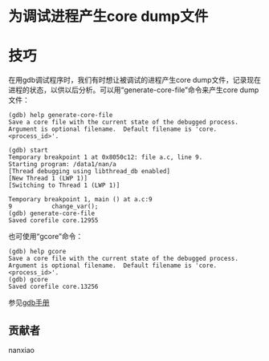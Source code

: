 # 为调试进程产生core dump文件


# 技巧
在用gdb调试程序时，我们有时想让被调试的进程产生core dump文件，记录现在进程的状态，以供以后分析。可以用“generate-core-file”命令来产生core dump文件：

	(gdb) help generate-core-file
	Save a core file with the current state of the debugged process.
	Argument is optional filename.  Default filename is 'core.<process_id>'.
 
	(gdb) start
	Temporary breakpoint 1 at 0x8050c12: file a.c, line 9.
	Starting program: /data1/nan/a
	[Thread debugging using libthread_db enabled]
	[New Thread 1 (LWP 1)]
	[Switching to Thread 1 (LWP 1)]
	
	Temporary breakpoint 1, main () at a.c:9
	9           change_var();
	(gdb) generate-core-file
	Saved corefile core.12955

也可使用“gcore”命令：  

	(gdb) help gcore
	Save a core file with the current state of the debugged process.
	Argument is optional filename.  Default filename is 'core.<process_id>'.
	(gdb) gcore
	Saved corefile core.13256

参见[gdb手册](https://sourceware.org/gdb/onlinedocs/gdb/Core-File-Generation.html)

## 贡献者

nanxiao

